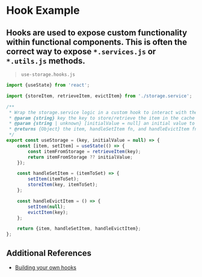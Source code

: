 # Hook Example

Hooks are used to expose custom functionality within functional components. 
This is often the correct way to expose `*.services.js` or `*.utils.js` methods.
---

>`use-storage.hooks.js`

````jsx
import {useState} from 'react';

import {storeItem, retrieveItem, evictItem} from './storage.service';

/**
 * Wrap the storage.service logic in a custom hook to interact with the storage
 * @param {string} key the key to store/retrieve the item in the cache from
 * @param {string | unknown} [initialValue = null] an initial value to use if the item is null
 * @returns {Object} the item, handleSetItem fn, and handleEvictItem fn
 */
export const useStorage = (key, initialValue = null) => {
    const [item, setItem] = useState(() => {
        const itemFromStorage = retrieveItem(key);
        return itemFromStorage ?? initialValue;
    });

    const handleSetItem = (itemToSet) => {
        setItem(itemToSet);
        storeItem(key, itemToSet);
    };

    const handleEvictItem = () => {
        setItem(null);
        evictItem(key);
    };

    return {item, handleSetItem, handleEvictItem};
};
````

## Additional References
* [Building your own hooks](https://reactjs.org/docs/hooks-custom.html)
